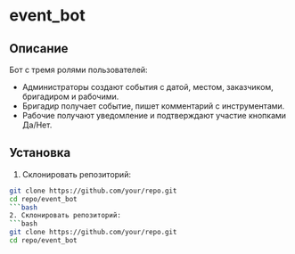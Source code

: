 # event_bot

## Описание
Бот с тремя ролями пользователей:
- Администраторы создают события с датой, местом, заказчиком, бригадиром и рабочими.
- Бригадир получает событие, пишет комментарий с инструментами.
- Рабочие получают уведомление и подтверждают участие кнопками Да/Нет.

## Установка

1. Склонировать репозиторий:
```bash
git clone https://github.com/your/repo.git
cd repo/event_bot
```bash
2. Склонировать репозиторий:
```bash
git clone https://github.com/your/repo.git
cd repo/event_bot

